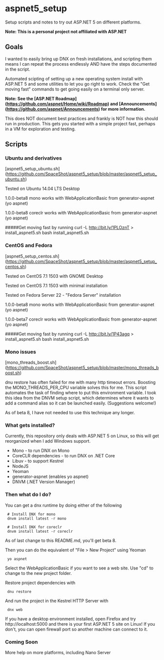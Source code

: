 # aspnet5_setup
Setup scripts and notes to try out ASP.NET 5 on different platforms.

__Note: This is a personal project not affiliated with ASP.NET__

## Goals
I wanted to easily bring up DNX on fresh installations, and scripting them means I can repeat the process endlessly AND have the steps documented in the script.

Automated scipting of setting up a new operating system install with ASP.NET 5 and some utilities to let you go right to work.
Check the "Get moving fast" commands to get going easily on a terminal only server.

**Note: See the [ASP.NET Roadmap] (https://github.com/aspnet/Home/wiki/Roadmap) and [Announcements] (https://github.com/aspnet/Announcements) for more information.**

This does NOT document best practices and frankly is NOT how this should run in production.  This gets you started with a simple project fast, perhaps in a VM for exploration and testing.

## Scripts

### Ubuntu and derivatives
[aspnet5_setup_ubuntu.sh] (https://github.com/SpaceShot/aspnet5_setup/blob/master/aspnet5_setup_ubuntu.sh)

Tested on Ubuntu 14.04 LTS Desktop

1.0.0-beta8 mono works with WebApplicationBasic from generator-aspnet (yo aspnet)
     
1.0.0-beta8 coreclr works with WebApplicationBasic from generator-aspnet (yo aspnet)

#####Get moving fast by running
     curl -L http://bit.ly/1PLOznT > install_aspnet5.sh
     bash install_aspnet5.sh

### CentOS and Fedora
[aspnet5_setup_centos.sh] (https://github.com/SpaceShot/aspnet5_setup/blob/master/aspnet5_setup_centos.sh)

Tested on CentOS 7.1 1503 with GNOME Desktop

Tested on CentOS 7.1 1503 with minimal installation

Tested on Fedora Server 22 - "Fedora Server" installation

1.0.0-beta8 mono works with WebApplicationBasic from generator-aspnet (yo aspnet)
     
1.0.0-beta7 coreclr works with WebApplicationBasic from generator-aspnet (yo aspnet)

#####Get moving fast by running
     curl -L http://bit.ly/1P43agq > install_aspnet5.sh
     bash install_aspnet5.sh

### Mono issues
[mono_threads_boost.sh] (https://github.com/SpaceShot/aspnet5_setup/blob/master/mono_threads_boost.sh)

dnu restore has often failed for me with many http timeout errors.  Boosting the MONO_THREADS_PER_CPU variable solves this for me.  This script automates the task of finding where to put this environment variable.  I took this idea from the DNVM setup script, which determines where it wants to add a command alias so it can be launched easily.  (Suggestions welcome!)

As of beta 8, I have not needed to use this technique any longer.

### What gets installed?
Currently, this repository only deals with ASP.NET 5 on Linux, so this will get reorganized when I add Windows support.

* Mono - to run DNX on Mono
* CoreCLR dependencies - to run DNX on .NET Core
* Libuv - to support Kestrel
* NodeJS
* Yeoman
* generator-aspnet (enables yo aspnet)
* DNVM (.NET Version Manager)

### Then what do I do?
You can get a dnx runtime by doing either of the following

     # Install DNX for mono
     dnvm install latest -r mono

     # Install DNX for coreclr
     dnvm install latest -r coreclr

As of last change to this README.md, you'll get beta 8.

Then you can do the equivalent of "File > New Project" using Yeoman

     yo aspnet
     
Select the WebApplicationBasic if you want to see a web site.  Use "cd" to change to the new project folder.

Restore project dependencies with

     dnu restore
     
And run the project in the Kestrel HTTP Server with

     dnx web
     
If you have a desktop environment installed, open Firefox and try http://localhost:5000 and there is your first ASP.NET 5 site on Linux!  If you don't, you can open firewall port so another machine can connect to it.

### Coming Soon
More help on more platforms, including Nano Server
